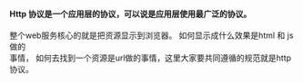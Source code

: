 #### Http 协议是一个应用层的协议，可以说是应用层使用最广泛的协议。     

整个web服务核心的就是把资源显示到浏览器。 如何显示成什么效果是html 和 js做的   
事情， 如何去找到一个资源是url做的事情，这里大家要共同遵循的规范就是http协议。    

